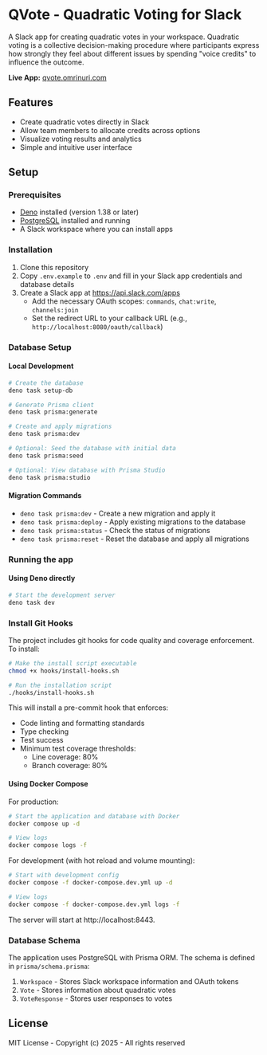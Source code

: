 # QVote - Quadratic Voting for Slack

A Slack app for creating quadratic votes in your workspace. Quadratic voting is a collective
decision-making procedure where participants express how strongly they feel about different issues
by spending "voice credits" to influence the outcome.

**Live App:** [qvote.omrinuri.com](https://qvote.omrinuri.com)

## Features

- Create quadratic votes directly in Slack
- Allow team members to allocate credits across options
- Visualize voting results and analytics
- Simple and intuitive user interface

## Setup

### Prerequisites

- [Deno](https://deno.land/) installed (version 1.38 or later)
- [PostgreSQL](https://www.postgresql.org/) installed and running
- A Slack workspace where you can install apps

### Installation

1. Clone this repository
2. Copy `.env.example` to `.env` and fill in your Slack app credentials and database details
3. Create a Slack app at https://api.slack.com/apps
   - Add the necessary OAuth scopes: `commands`, `chat:write`, `channels:join`
   - Set the redirect URL to your callback URL (e.g., `http://localhost:8080/oauth/callback`)

### Database Setup

#### Local Development

```bash
# Create the database
deno task setup-db

# Generate Prisma client
deno task prisma:generate

# Create and apply migrations
deno task prisma:dev

# Optional: Seed the database with initial data
deno task prisma:seed

# Optional: View database with Prisma Studio
deno task prisma:studio
```

#### Migration Commands

- `deno task prisma:dev` - Create a new migration and apply it
- `deno task prisma:deploy` - Apply existing migrations to the database
- `deno task prisma:status` - Check the status of migrations
- `deno task prisma:reset` - Reset the database and apply all migrations

### Running the app

#### Using Deno directly

```bash
# Start the development server
deno task dev
```

### Install Git Hooks

The project includes git hooks for code quality and coverage enforcement. To install:

```bash
# Make the install script executable
chmod +x hooks/install-hooks.sh

# Run the installation script
./hooks/install-hooks.sh
```

This will install a pre-commit hook that enforces:

- Code linting and formatting standards
- Type checking
- Test success
- Minimum test coverage thresholds:
  - Line coverage: 80%
  - Branch coverage: 80%

#### Using Docker Compose

For production:

```bash
# Start the application and database with Docker
docker compose up -d

# View logs
docker compose logs -f
```

For development (with hot reload and volume mounting):

```bash
# Start with development config
docker compose -f docker-compose.dev.yml up -d

# View logs
docker compose -f docker-compose.dev.yml logs -f
```

The server will start at http://localhost:8443.

### Database Schema

The application uses PostgreSQL with Prisma ORM. The schema is defined in `prisma/schema.prisma`:

1. `Workspace` - Stores Slack workspace information and OAuth tokens
2. `Vote` - Stores information about quadratic votes
3. `VoteResponse` - Stores user responses to votes

## License

MIT License - Copyright (c) 2025 - All rights reserved
